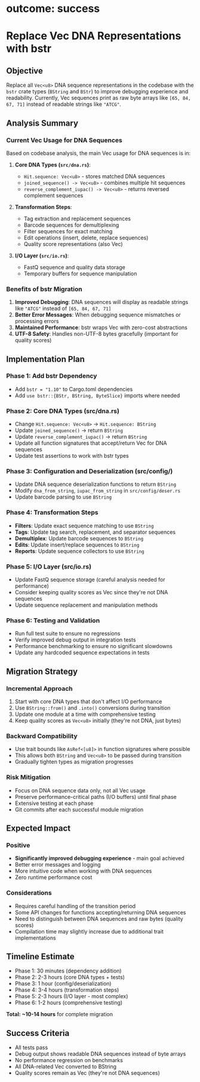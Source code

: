 # outcome: success
# Replace Vec<u8> DNA Representations with bstr

## Objective
Replace all `Vec<u8>` DNA sequence representations in the codebase with the `bstr` crate types (`BString` and `BStr`) to improve debugging experience and readability. Currently, Vec<u8> sequences print as raw byte arrays like `[65, 84, 67, 71]` instead of readable strings like `"ATCG"`.

## Analysis Summary

### Current Vec<u8> Usage for DNA Sequences
Based on codebase analysis, the main Vec<u8> usage for DNA sequences is in:

1. **Core DNA Types (`src/dna.rs`)**:
   - `Hit.sequence: Vec<u8>` - stores matched DNA sequences
   - `joined_sequence() -> Vec<u8>` - combines multiple hit sequences  
   - `reverse_complement_iupac() -> Vec<u8>` - returns reversed complement sequences

2. **Transformation Steps**:
   - Tag extraction and replacement sequences
   - Barcode sequences for demultiplexing
   - Filter sequences for exact matching
   - Edit operations (insert, delete, replace sequences)
   - Quality score representations (also Vec<u8>)

3. **I/O Layer (`src/io.rs`)**:
   - FastQ sequence and quality data storage
   - Temporary buffers for sequence manipulation

### Benefits of bstr Migration

1. **Improved Debugging**: DNA sequences will display as readable strings like `"ATCG"` instead of `[65, 84, 67, 71]`
2. **Better Error Messages**: When debugging sequence mismatches or processing errors
3. **Maintained Performance**: bstr wraps Vec<u8> with zero-cost abstractions
4. **UTF-8 Safety**: Handles non-UTF-8 bytes gracefully (important for quality scores)

## Implementation Plan

### Phase 1: Add bstr Dependency
- Add `bstr = "1.10"` to Cargo.toml dependencies
- Add `use bstr::{BStr, BString, ByteSlice}` imports where needed

### Phase 2: Core DNA Types (src/dna.rs)
- Change `Hit.sequence: Vec<u8>` → `Hit.sequence: BString`
- Update `joined_sequence()` → return `BString` 
- Update `reverse_complement_iupac()` → return `BString`
- Update all function signatures that accept/return Vec<u8> for DNA sequences
- Update test assertions to work with bstr types

### Phase 3: Configuration and Deserialization (src/config/)
- Update DNA sequence deserialization functions to return `BString`
- Modify `dna_from_string`, `iupac_from_string` in `src/config/deser.rs`
- Update barcode parsing to use `BString`

### Phase 4: Transformation Steps
- **Filters**: Update exact sequence matching to use `BString`
- **Tags**: Update tag search, replacement, and separator sequences
- **Demultiplex**: Update barcode sequences to `BString`
- **Edits**: Update insert/replace sequences to `BString`
- **Reports**: Update sequence collectors to use `BString`

### Phase 5: I/O Layer (src/io.rs)
- Update FastQ sequence storage (careful analysis needed for performance)
- Consider keeping quality scores as Vec<u8> since they're not DNA sequences
- Update sequence replacement and manipulation methods

### Phase 6: Testing and Validation
- Run full test suite to ensure no regressions
- Verify improved debug output in integration tests
- Performance benchmarking to ensure no significant slowdowns
- Update any hardcoded sequence expectations in tests

## Migration Strategy

### Incremental Approach
1. Start with core DNA types that don't affect I/O performance
2. Use `BString::from()` and `.into()` conversions during transition
3. Update one module at a time with comprehensive testing
4. Keep quality scores as `Vec<u8>` initially (they're not DNA, just bytes)

### Backward Compatibility
- Use trait bounds like `AsRef<[u8]>` in function signatures where possible
- This allows both `BString` and `Vec<u8>` to be passed during transition
- Gradually tighten types as migration progresses

### Risk Mitigation
- Focus on DNA sequence data only, not all Vec<u8> usage
- Preserve performance-critical paths (I/O buffers) until final phase
- Extensive testing at each phase
- Git commits after each successful module migration

## Expected Impact

### Positive
- **Significantly improved debugging experience** - main goal achieved
- Better error messages and logging
- More intuitive code when working with DNA sequences
- Zero runtime performance cost

### Considerations
- Requires careful handling of the transition period
- Some API changes for functions accepting/returning DNA sequences
- Need to distinguish between DNA sequences and raw bytes (quality scores)
- Compilation time may slightly increase due to additional trait implementations

## Timeline Estimate
- Phase 1: 30 minutes (dependency addition)
- Phase 2: 2-3 hours (core DNA types + tests)  
- Phase 3: 1 hour (config/deserialization)
- Phase 4: 3-4 hours (transformation steps)
- Phase 5: 2-3 hours (I/O layer - most complex)
- Phase 6: 1-2 hours (comprehensive testing)

**Total: ~10-14 hours** for complete migration

## Success Criteria
- All tests pass
- Debug output shows readable DNA sequences instead of byte arrays
- No performance regression on benchmarks
- All DNA-related Vec<u8> converted to BString
- Quality scores remain as Vec<u8> (they're not DNA sequences)
